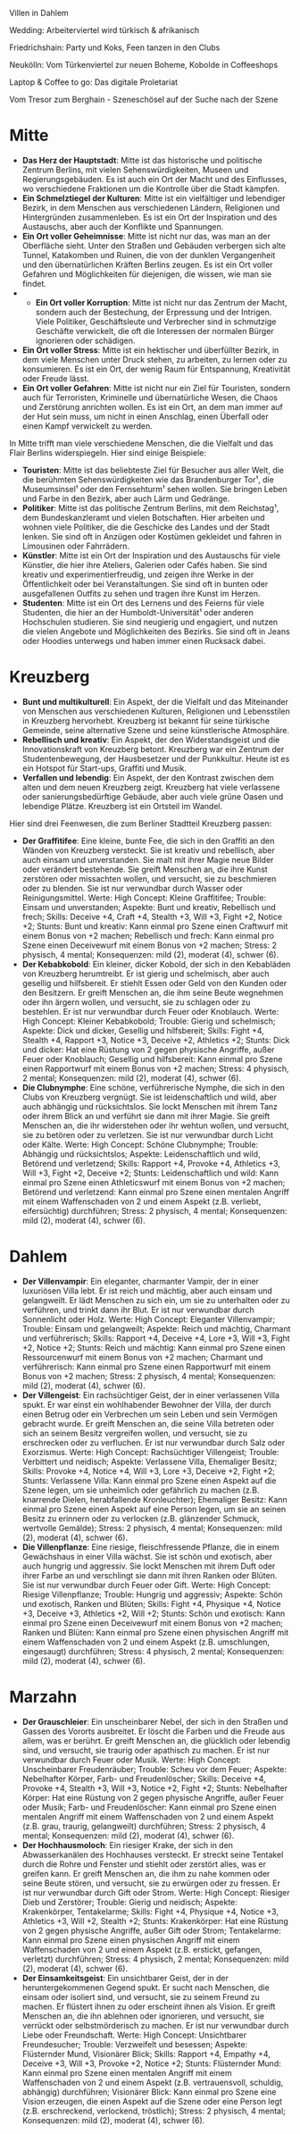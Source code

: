 Villen in Dahlem

Wedding: Arbeiterviertel wird türkisch & afrikanisch

Friedrichshain: Party und Koks, Feen tanzen in den Clubs

Neukölln: Vom Türkenviertel zur neuen Boheme, Kobolde in Coffeeshops

Laptop & Coffee to go: Das digitale Proletariat

Vom Tresor zum Berghain - Szeneschösel auf der Suche nach der Szene

# Mitte

- **Das Herz der Hauptstadt**: Mitte ist das historische und politische Zentrum Berlins, mit vielen Sehenswürdigkeiten, Museen und Regierungsgebäuden. Es ist auch ein Ort der Macht und des Einflusses, wo verschiedene Fraktionen um die Kontrolle über die Stadt kämpfen.
- **Ein Schmelztiegel der Kulturen**: Mitte ist ein vielfältiger und lebendiger Bezirk, in dem Menschen aus verschiedenen Ländern, Religionen und Hintergründen zusammenleben. Es ist ein Ort der Inspiration und des Austauschs, aber auch der Konflikte und Spannungen.
- **Ein Ort voller Geheimnisse**: Mitte ist nicht nur das, was man an der Oberfläche sieht. Unter den Straßen und Gebäuden verbergen sich alte Tunnel, Katakomben und Ruinen, die von der dunklen Vergangenheit und den übernatürlichen Kräften Berlins zeugen. Es ist ein Ort voller Gefahren und Möglichkeiten für diejenigen, die wissen, wie man sie findet.
- - **Ein Ort voller Korruption**: Mitte ist nicht nur das Zentrum der Macht, sondern auch der Bestechung, der Erpressung und der Intrigen. Viele Politiker, Geschäftsleute und Verbrecher sind in schmutzige Geschäfte verwickelt, die oft die Interessen der normalen Bürger ignorieren oder schädigen.
- **Ein Ort voller Stress**: Mitte ist ein hektischer und überfüllter Bezirk, in dem viele Menschen unter Druck stehen, zu arbeiten, zu lernen oder zu konsumieren. Es ist ein Ort, der wenig Raum für Entspannung, Kreativität oder Freude lässt.
- **Ein Ort voller Gefahren**: Mitte ist nicht nur ein Ziel für Touristen, sondern auch für Terroristen, Kriminelle und übernatürliche Wesen, die Chaos und Zerstörung anrichten wollen. Es ist ein Ort, an dem man immer auf der Hut sein muss, um nicht in einen Anschlag, einen Überfall oder einen Kampf verwickelt zu werden.

In Mitte trifft man viele verschiedene Menschen, die die Vielfalt und das Flair Berlins widerspiegeln. Hier sind einige Beispiele:

- **Touristen**: Mitte ist das beliebteste Ziel für Besucher aus aller Welt, die die berühmten Sehenswürdigkeiten wie das Brandenburger Tor¹, die Museumsinsel¹ oder den Fernsehturm¹ sehen wollen. Sie bringen Leben und Farbe in den Bezirk, aber auch Lärm und Gedränge.
- **Politiker**: Mitte ist das politische Zentrum Berlins, mit dem Reichstag¹, dem Bundeskanzleramt und vielen Botschaften. Hier arbeiten und wohnen viele Politiker, die die Geschicke des Landes und der Stadt lenken. Sie sind oft in Anzügen oder Kostümen gekleidet und fahren in Limousinen oder Fahrrädern.
- **Künstler**: Mitte ist ein Ort der Inspiration und des Austauschs für viele Künstler, die hier ihre Ateliers, Galerien oder Cafés haben. Sie sind kreativ und experimentierfreudig, und zeigen ihre Werke in der Öffentlichkeit oder bei Veranstaltungen. Sie sind oft in bunten oder ausgefallenen Outfits zu sehen und tragen ihre Kunst im Herzen.
- **Studenten**: Mitte ist ein Ort des Lernens und des Feierns für viele Studenten, die hier an der Humboldt-Universität¹ oder anderen Hochschulen studieren. Sie sind neugierig und engagiert, und nutzen die vielen Angebote und Möglichkeiten des Bezirks. Sie sind oft in Jeans oder Hoodies unterwegs und haben immer einen Rucksack dabei.

# Kreuzberg

- **Bunt und multikulturell**: Ein Aspekt, der die Vielfalt und das Miteinander von Menschen aus verschiedenen Kulturen, Religionen und Lebensstilen in Kreuzberg hervorhebt. Kreuzberg ist bekannt für seine türkische Gemeinde, seine alternative Szene und seine künstlerische Atmosphäre.
- **Rebellisch und kreativ**: Ein Aspekt, der den Widerstandsgeist und die Innovationskraft von Kreuzberg betont. Kreuzberg war ein Zentrum der Studentenbewegung, der Hausbesetzer und der Punkkultur. Heute ist es ein Hotspot für Start-ups, Graffiti und Musik.
- **Verfallen und lebendig**: Ein Aspekt, der den Kontrast zwischen dem alten und dem neuen Kreuzberg zeigt. Kreuzberg hat viele verlassene oder sanierungsbedürftige Gebäude, aber auch viele grüne Oasen und lebendige Plätze. Kreuzberg ist ein Ortsteil im Wandel.

Hier sind drei Feenwesen, die zum Berliner Stadtteil Kreuzberg passen:

- **Der Graffitifee**: Eine kleine, bunte Fee, die sich in den Graffiti an den Wänden von Kreuzberg versteckt. Sie ist kreativ und rebellisch, aber auch einsam und unverstanden. Sie malt mit ihrer Magie neue Bilder oder verändert bestehende. Sie greift Menschen an, die ihre Kunst zerstören oder missachten wollen, und versucht, sie zu beschmieren oder zu blenden. Sie ist nur verwundbar durch Wasser oder Reinigungsmittel. Werte: High Concept: Kleine Graffitifee; Trouble: Einsam und unverstanden; Aspekte: Bunt und kreativ, Rebellisch und frech; Skills: Deceive +4, Craft +4, Stealth +3, Will +3, Fight +2, Notice +2; Stunts: Bunt und kreativ: Kann einmal pro Szene einen Craftwurf mit einem Bonus von +2 machen; Rebellisch und frech: Kann einmal pro Szene einen Deceivewurf mit einem Bonus von +2 machen; Stress: 2 physisch, 4 mental; Konsequenzen: mild (2), moderat (4), schwer (6).
- **Der Kebabkobold**: Ein kleiner, dicker Kobold, der sich in den Kebabläden von Kreuzberg herumtreibt. Er ist gierig und schelmisch, aber auch gesellig und hilfsbereit. Er stiehlt Essen oder Geld von den Kunden oder den Besitzern. Er greift Menschen an, die ihm seine Beute wegnehmen oder ihn ärgern wollen, und versucht, sie zu schlagen oder zu bestehlen. Er ist nur verwundbar durch Feuer oder Knoblauch. Werte: High Concept: Kleiner Kebabkobold; Trouble: Gierig und schelmisch; Aspekte: Dick und dicker, Gesellig und hilfsbereit; Skills: Fight +4, Stealth +4, Rapport +3, Notice +3, Deceive +2, Athletics +2; Stunts: Dick und dicker: Hat eine Rüstung von 2 gegen physische Angriffe, außer Feuer oder Knoblauch; Gesellig und hilfsbereit: Kann einmal pro Szene einen Rapportwurf mit einem Bonus von +2 machen; Stress: 4 physisch, 2 mental; Konsequenzen: mild (2), moderat (4), schwer (6).
- **Die Clubnymphe**: Eine schöne, verführerische Nymphe, die sich in den Clubs von Kreuzberg vergnügt. Sie ist leidenschaftlich und wild, aber auch abhängig und rücksichtslos. Sie lockt Menschen mit ihrem Tanz oder ihrem Blick an und verführt sie dann mit ihrer Magie. Sie greift Menschen an, die ihr widerstehen oder ihr wehtun wollen, und versucht, sie zu betören oder zu verletzen. Sie ist nur verwundbar durch Licht oder Kälte. Werte: High Concept: Schöne Clubnymphe; Trouble: Abhängig und rücksichtslos; Aspekte: Leidenschaftlich und wild, Betörend und verletzend; Skills: Rapport +4, Provoke +4, Athletics +3, Will +3, Fight +2, Deceive +2; Stunts: Leidenschaftlich und wild: Kann einmal pro Szene einen Athleticswurf mit einem Bonus von +2 machen; Betörend und verletzend: Kann einmal pro Szene einen mentalen Angriff mit einem Waffenschaden von 2 und einem Aspekt (z.B. verliebt, eifersüchtig) durchführen; Stress: 2 physisch, 4 mental; Konsequenzen: mild (2), moderat (4), schwer (6).

# Dahlem

- **Der Villenvampir**: Ein eleganter, charmanter Vampir, der in einer luxuriösen Villa lebt. Er ist reich und mächtig, aber auch einsam und gelangweilt. Er lädt Menschen zu sich ein, um sie zu unterhalten oder zu verführen, und trinkt dann ihr Blut. Er ist nur verwundbar durch Sonnenlicht oder Holz. Werte: High Concept: Eleganter Villenvampir; Trouble: Einsam und gelangweilt; Aspekte: Reich und mächtig, Charmant und verführerisch; Skills: Rapport +4, Deceive +4, Lore +3, Will +3, Fight +2, Notice +2; Stunts: Reich und mächtig: Kann einmal pro Szene einen Ressourcenwurf mit einem Bonus von +2 machen; Charmant und verführerisch: Kann einmal pro Szene einen Rapportwurf mit einem Bonus von +2 machen; Stress: 2 physisch, 4 mental; Konsequenzen: mild (2), moderat (4), schwer (6).
- **Der Villengeist**: Ein rachsüchtiger Geist, der in einer verlassenen Villa spukt. Er war einst ein wohlhabender Bewohner der Villa, der durch einen Betrug oder ein Verbrechen um sein Leben und sein Vermögen gebracht wurde. Er greift Menschen an, die seine Villa betreten oder sich an seinem Besitz vergreifen wollen, und versucht, sie zu erschrecken oder zu verfluchen. Er ist nur verwundbar durch Salz oder Exorzismus. Werte: High Concept: Rachsüchtiger Villengeist; Trouble: Verbittert und neidisch; Aspekte: Verlassene Villa, Ehemaliger Besitz; Skills: Provoke +4, Notice +4, Will +3, Lore +3, Deceive +2, Fight +2; Stunts: Verlassene Villa: Kann einmal pro Szene einen Aspekt auf die Szene legen, um sie unheimlich oder gefährlich zu machen (z.B. knarrende Dielen, herabfallende Kronleuchter); Ehemaliger Besitz: Kann einmal pro Szene einen Aspekt auf eine Person legen, um sie an seinen Besitz zu erinnern oder zu verlocken (z.B. glänzender Schmuck, wertvolle Gemälde); Stress: 2 physisch, 4 mental; Konsequenzen: mild (2), moderat (4), schwer (6).
- **Die Villenpflanze**: Eine riesige, fleischfressende Pflanze, die in einem Gewächshaus in einer Villa wächst. Sie ist schön und exotisch, aber auch hungrig und aggressiv. Sie lockt Menschen mit ihrem Duft oder ihrer Farbe an und verschlingt sie dann mit ihren Ranken oder Blüten. Sie ist nur verwundbar durch Feuer oder Gift. Werte: High Concept: Riesige Villenpflanze; Trouble: Hungrig und aggressiv; Aspekte: Schön und exotisch, Ranken und Blüten; Skills: Fight +4, Physique +4, Notice +3, Deceive +3, Athletics +2, Will +2; Stunts: Schön und exotisch: Kann einmal pro Szene einen Deceivewurf mit einem Bonus von +2 machen; Ranken und Blüten: Kann einmal pro Szene einen physischen Angriff mit einem Waffenschaden von 2 und einem Aspekt (z.B. umschlungen, eingesaugt) durchführen; Stress: 4 physisch, 2 mental; Konsequenzen: mild (2), moderat (4), schwer (6).

# Marzahn

- **Der Grauschleier**: Ein unscheinbarer Nebel, der sich in den Straßen und Gassen des Vororts ausbreitet. Er löscht die Farben und die Freude aus allem, was er berührt. Er greift Menschen an, die glücklich oder lebendig sind, und versucht, sie traurig oder apathisch zu machen. Er ist nur verwundbar durch Feuer oder Musik. Werte: High Concept: Unscheinbarer Freudenräuber; Trouble: Scheu vor dem Feuer; Aspekte: Nebelhafter Körper, Farb- und Freudenlöscher; Skills: Deceive +4, Provoke +4, Stealth +3, Will +3, Notice +2, Fight +2; Stunts: Nebelhafter Körper: Hat eine Rüstung von 2 gegen physische Angriffe, außer Feuer oder Musik; Farb- und Freudenlöscher: Kann einmal pro Szene einen mentalen Angriff mit einem Waffenschaden von 2 und einem Aspekt (z.B. grau, traurig, gelangweilt) durchführen; Stress: 2 physisch, 4 mental; Konsequenzen: mild (2), moderat (4), schwer (6).
- **Der Hochhausmoloch**: Ein riesiger Krake, der sich in den Abwasserkanälen des Hochhauses versteckt. Er streckt seine Tentakel durch die Rohre und Fenster und stiehlt oder zerstört alles, was er greifen kann. Er greift Menschen an, die ihm zu nahe kommen oder seine Beute stören, und versucht, sie zu erwürgen oder zu fressen. Er ist nur verwundbar durch Gift oder Strom. Werte: High Concept: Riesiger Dieb und Zerstörer; Trouble: Gierig und neidisch; Aspekte: Krakenkörper, Tentakelarme; Skills: Fight +4, Physique +4, Notice +3, Athletics +3, Will +2, Stealth +2; Stunts: Krakenkörper: Hat eine Rüstung von 2 gegen physische Angriffe, außer Gift oder Strom; Tentakelarme: Kann einmal pro Szene einen physischen Angriff mit einem Waffenschaden von 2 und einem Aspekt (z.B. erstickt, gefangen, verletzt) durchführen; Stress: 4 physisch, 2 mental; Konsequenzen: mild (2), moderat (4), schwer (6).
- **Der Einsamkeitsgeist**: Ein unsichtbarer Geist, der in der heruntergekommenen Gegend spukt. Er sucht nach Menschen, die einsam oder isoliert sind, und versucht, sie zu seinem Freund zu machen. Er flüstert ihnen zu oder erscheint ihnen als Vision. Er greift Menschen an, die ihn ablehnen oder ignorieren, und versucht, sie verrückt oder selbstmörderisch zu machen. Er ist nur verwundbar durch Liebe oder Freundschaft. Werte: High Concept: Unsichtbarer Freundesucher; Trouble: Verzweifelt und besessen; Aspekte: Flüsternder Mund, Visionärer Blick; Skills: Rapport +4, Empathy +4, Deceive +3, Will +3, Provoke +2, Notice +2; Stunts: Flüsternder Mund: Kann einmal pro Szene einen mentalen Angriff mit einem Waffenschaden von 2 und einem Aspekt (z.B. vertrauensvoll, schuldig, abhängig) durchführen; Visionärer Blick: Kann einmal pro Szene eine Vision erzeugen, die einen Aspekt auf die Szene oder eine Person legt (z.B. erschreckend, verlockend, tröstlich); Stress: 2 physisch, 4 mental; Konsequenzen: mild (2), moderat (4), schwer (6).
